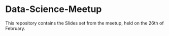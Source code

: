 # Data-Science-Meetup
This repository contains the Slides set from the meetup, held on the 26th of February.
